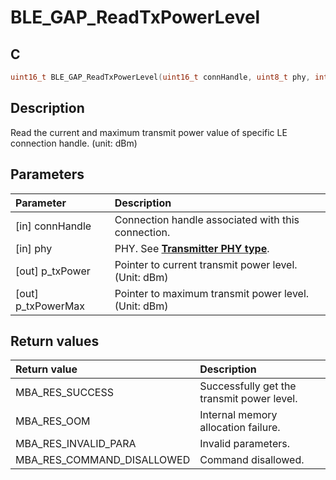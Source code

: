 # BLE_GAP_ReadTxPowerLevel

## C

```c
uint16_t BLE_GAP_ReadTxPowerLevel(uint16_t connHandle, uint8_t phy, int8_t *p_txPower, int8_t *p_txPowerMax);
```

## Description

Read the current and maximum transmit power value of specific LE connection handle. (unit: dBm) 

## Parameters

|Parameter|Description|
|:---|:---|
|\[in\] connHandle|Connection handle associated with this connection.|
|\[in\] phy|PHY. See **[Transmitter PHY type](GUID-33BBFEC3-6B4E-49C3-AD67-7C3036AA5D33.md)**.|
|\[out\] p_txPower|Pointer to current transmit power level. (Unit: dBm)|
|\[out\] p_txPowerMax|Pointer to maximum transmit power level. (Unit: dBm)|

## Return values

|Return value|Description|
|:---|:---|
MBA_RES_SUCCESS|Successfully get the transmit power level.|
MBA_RES_OOM|Internal memory allocation failure.|
MBA_RES_INVALID_PARA|Invalid parameters.|
MBA_RES_COMMAND_DISALLOWED|Command disallowed.|
